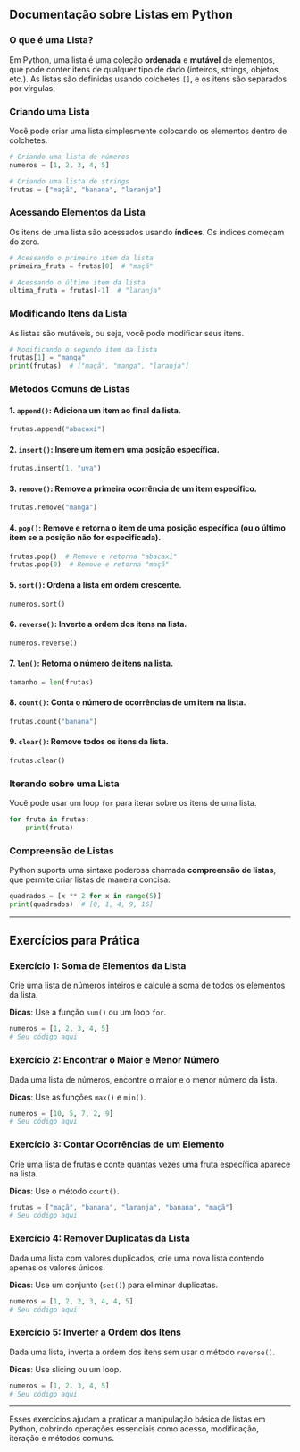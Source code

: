 ## Documentação sobre Listas em Python

### O que é uma Lista?
Em Python, uma lista é uma coleção **ordenada** e **mutável** de elementos, que pode conter itens de qualquer tipo de dado (inteiros, strings, objetos, etc.). As listas são definidas usando colchetes `[]`, e os itens são separados por vírgulas.

### Criando uma Lista
Você pode criar uma lista simplesmente colocando os elementos dentro de colchetes.

```python
# Criando uma lista de números
numeros = [1, 2, 3, 4, 5]

# Criando uma lista de strings
frutas = ["maçã", "banana", "laranja"]
```

### Acessando Elementos da Lista
Os itens de uma lista são acessados usando **índices**. Os índices começam do zero.

```python
# Acessando o primeiro item da lista
primeira_fruta = frutas[0]  # "maçã"

# Acessando o último item da lista
ultima_fruta = frutas[-1]  # "laranja"
```

### Modificando Itens da Lista
As listas são mutáveis, ou seja, você pode modificar seus itens.

```python
# Modificando o segundo item da lista
frutas[1] = "manga"
print(frutas)  # ["maçã", "manga", "laranja"]
```

### Métodos Comuns de Listas
#### 1. **`append()`**: Adiciona um item ao final da lista.
```python
frutas.append("abacaxi")
```

#### 2. **`insert()`**: Insere um item em uma posição específica.
```python
frutas.insert(1, "uva")
```

#### 3. **`remove()`**: Remove a primeira ocorrência de um item específico.
```python
frutas.remove("manga")
```

#### 4. **`pop()`**: Remove e retorna o item de uma posição específica (ou o último item se a posição não for especificada).
```python
frutas.pop()  # Remove e retorna "abacaxi"
frutas.pop(0)  # Remove e retorna "maçã"
```

#### 5. **`sort()`**: Ordena a lista em ordem crescente.
```python
numeros.sort()
```

#### 6. **`reverse()`**: Inverte a ordem dos itens na lista.
```python
numeros.reverse()
```

#### 7. **`len()`**: Retorna o número de itens na lista.
```python
tamanho = len(frutas)
```

#### 8. **`count()`**: Conta o número de ocorrências de um item na lista.
```python
frutas.count("banana")
```

#### 9. **`clear()`**: Remove todos os itens da lista.
```python
frutas.clear()
```

### Iterando sobre uma Lista
Você pode usar um loop `for` para iterar sobre os itens de uma lista.

```python
for fruta in frutas:
    print(fruta)
```

### Compreensão de Listas
Python suporta uma sintaxe poderosa chamada **compreensão de listas**, que permite criar listas de maneira concisa.

```python
quadrados = [x ** 2 for x in range(5)]
print(quadrados)  # [0, 1, 4, 9, 16]
```

---

## Exercícios para Prática

### Exercício 1: Soma de Elementos da Lista
Crie uma lista de números inteiros e calcule a soma de todos os elementos da lista.

**Dicas**: Use a função `sum()` ou um loop `for`.

```python
numeros = [1, 2, 3, 4, 5]
# Seu código aqui
```

### Exercício 2: Encontrar o Maior e Menor Número
Dada uma lista de números, encontre o maior e o menor número da lista.

**Dicas**: Use as funções `max()` e `min()`.

```python
numeros = [10, 5, 7, 2, 9]
# Seu código aqui
```

### Exercício 3: Contar Ocorrências de um Elemento
Crie uma lista de frutas e conte quantas vezes uma fruta específica aparece na lista.

**Dicas**: Use o método `count()`.

```python
frutas = ["maçã", "banana", "laranja", "banana", "maçã"]
# Seu código aqui
```

### Exercício 4: Remover Duplicatas da Lista
Dada uma lista com valores duplicados, crie uma nova lista contendo apenas os valores únicos.

**Dicas**: Use um conjunto (`set()`) para eliminar duplicatas.

```python
numeros = [1, 2, 2, 3, 4, 4, 5]
# Seu código aqui
```

### Exercício 5: Inverter a Ordem dos Itens
Dada uma lista, inverta a ordem dos itens sem usar o método `reverse()`.

**Dicas**: Use slicing ou um loop.

```python
numeros = [1, 2, 3, 4, 5]
# Seu código aqui
```

---

Esses exercícios ajudam a praticar a manipulação básica de listas em Python, cobrindo operações essenciais como acesso, modificação, iteração e métodos comuns.